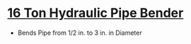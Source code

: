 # [16 Ton Hydraulic Pipe Bender](https://www.harborfreight.com/16-ton-hydraulic-pipe-bender-62669.html)
- Bends Pipe from 1/2 in. to 3 in. in Diameter
